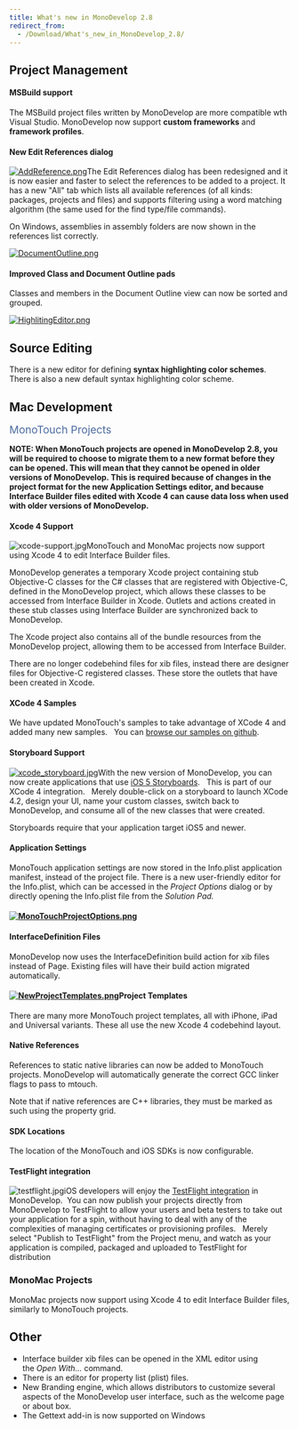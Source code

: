 ```yaml
---
title: What's new in MonoDevelop 2.8
redirect_from:
  - /Download/What's_new_in_MonoDevelop_2.8/
---
```


Project Management
------------------

#### MSBuild support

The MSBuild project files written by MonoDevelop are more compatible wth Visual Studio. MonoDevelop now support **custom frameworks** and **framework profiles**.

#### New Edit References dialog

[![AddReference.png](/images/313-AddReference.png)](/images/313-AddReference.png "AddReference.png")The Edit References dialog has been redesigned and it is now easier and faster to select the references to be added to a project. It has a new "All" tab which lists all available references (of all kinds: packages, projects and files) and supports filtering using a word matching algorithm (the same used for the find type/file commands).

On Windows, assemblies in assembly folders are now shown in the references list correctly.

[![DocumentOutline.png](/images/314-DocumentOutline.png)](/images/314-DocumentOutline.png "DocumentOutline.png")

#### Improved Class and Document Outline pads

Classes and members in the Document Outline view can now be sorted and grouped.

[![HighlitingEditor.png](/images/315-HighlitingEditor.png)](/images/315-HighlitingEditor.png "HighlitingEditor.png")

Source Editing
--------------

There is a new editor for defining **syntax highlighting color schemes**. There is also a new default syntax highlighting color scheme.

Mac Development
---------------

<span class="Apple-style-span" style="color: rgb(78, 109, 159); font-size: 19px; ">MonoTouch Projects</span>

**<span>NOTE: When MonoTouch projects are opened in MonoDevelop 2.8, you will be required to choose to migrate them to a new format before they can be opened. This will mean that they cannot be opened in older versions of MonoDevelop. This is required because of changes in the project format for the new Application Settings editor, and because Interface Builder files edited with Xcode 4 can cause data loss when used with older versions of MonoDevelop.</span>**

#### Xcode 4 Support

![xcode-support.jpg](/images/319-xcode-support.jpg)MonoTouch and MonoMac projects now support using Xcode 4 to edit Interface Builder files.

MonoDevelop generates a temporary Xcode project containing stub Objective-C classes for the C# classes that are registered with Objective-C, defined in the MonoDevelop project, which allows these classes to be accessed from Interface Builder in Xcode. Outlets and actions created in these stub classes using Interface Builder are synchronized back to MonoDevelop.

The Xcode project also contains all of the bundle resources from the MonoDevelop project, allowing them to be accessed from Interface Builder.

There are no longer codebehind files for xib files, instead there are designer files for Objective-C registered classes. These store the outlets that have been created in Xcode.

#### XCode 4 Samples

We have updated MonoTouch's samples to take advantage of XCode 4 and added many new samples.   You can [browse our samples on github](https://github.com/xamarin/monotouch-samples).

#### Storyboard Support

[![xcode\_storyboard.jpg](/images/320-xcode_storyboard.jpg)](/images/320-xcode_storyboard.jpg "xcode_storyboard.jpg")With the new version of MonoDevelop, you can now create applications that use [iOS 5 Storyboards](http://developer.apple.com/technologies/ios5/).   This is part of our XCode 4 integration.   Merely double-click on a storyboard to launch XCode 4.2, design your UI, name your custom classes, switch back to MonoDevelop, and consume all of the new classes that were created.

Storyboards require that your application target iOS5 and newer.

#### Application Settings

MonoTouch application settings are now stored in the Info.plist application manifest, instead of the project file. There is a new user-friendly editor for the Info.plist, which can be accessed in the *Project Options* dialog or by directly opening the Info.plist file from the *Solution Pad.*

#### [![MonoTouchProjectOptions.png](/images/316-MonoTouchProjectOptions.png)](/images/316-MonoTouchProjectOptions.png "MonoTouchProjectOptions.png")

#### InterfaceDefinition Files

MonoDevelop now uses the InterfaceDefinition build action for xib files instead of Page. Existing files will have their build action migrated automatically.

#### [![NewProjectTemplates.png](/images/317-NewProjectTemplates.png)](/images/317-NewProjectTemplates.png "NewProjectTemplates.png")Project Templates

There are many more MonoTouch project templates, all with iPhone, iPad and Universal variants. These all use the new Xcode 4 codebehind layout.

#### Native References

References to static native libraries can now be added to MonoTouch projects. MonoDevelop will automatically generate the correct GCC linker flags to pass to mtouch.

Note that if native references are C++ libraries, they must be marked as such using the property grid.

#### SDK Locations

The location of the MonoTouch and iOS SDKs is now configurable.

#### TestFlight integration

![testflight.jpg](/images/321-testflight.jpg)iOS developers will enjoy the [TestFlight integration](http://docs.xamarin.com/ios/tutorials/TestFlight_Support) in MonoDevelop.  You can now publish your projects directly from MonoDevelop to TestFlight to allow your users and beta testers to take out your application for a spin, without having to deal with any of the complexities of managing certificates or provisioning profiles.   Merely select "Publish to TestFlight" from the Project menu, and watch as your application is compiled, packaged and uploaded to TestFlight for distribution

### MonoMac Projects

MonoMac projects now support using Xcode 4 to edit Interface Builder files, similarly to MonoTouch projects.

Other
-----

-   Interface builder xib files can be opened in the XML editor using the *Open With...* command.
-   There is an editor for property list (plist) files.
-   New Branding engine, which allows distributors to customize several aspects of the MonoDevelop user interface, such as the welcome page or about box.
-   The Gettext add-in is now supported on Windows
